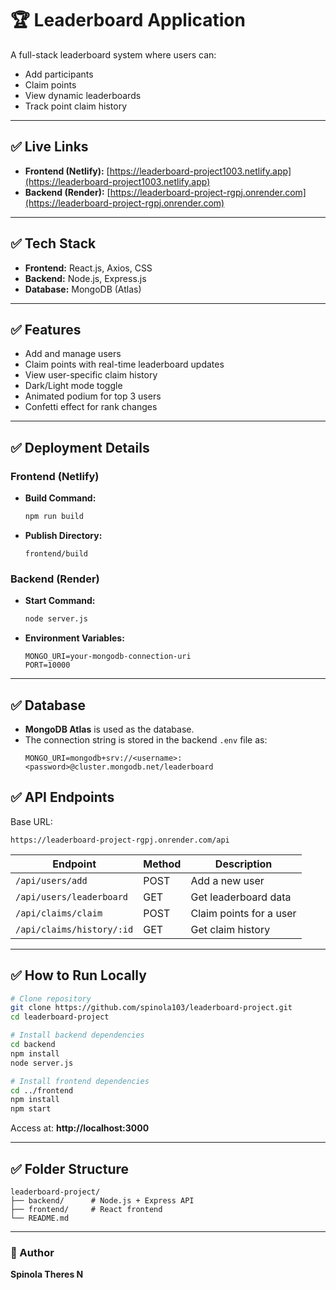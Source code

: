 
# 🏆 Leaderboard Application

A full-stack leaderboard system where users can:
- Add participants
- Claim points
- View dynamic leaderboards
- Track point claim history

---

## ✅ Live Links
- **Frontend (Netlify):** [https://leaderboard-project1003.netlify.app](https://leaderboard-project1003.netlify.app)  
- **Backend (Render):** [https://leaderboard-project-rgpj.onrender.com](https://leaderboard-project-rgpj.onrender.com)

---

## ✅ Tech Stack
- **Frontend:** React.js, Axios, CSS
- **Backend:** Node.js, Express.js
- **Database:** MongoDB (Atlas)

---

## ✅ Features
- Add and manage users
- Claim points with real-time leaderboard updates
- View user-specific claim history
- Dark/Light mode toggle
- Animated podium for top 3 users
- Confetti effect for rank changes

---

## ✅ Deployment Details

### **Frontend (Netlify)**
- **Build Command:**
  ```bash
  npm run build
  ```
- **Publish Directory:**
  ```
  frontend/build
  ```

### **Backend (Render)**
- **Start Command:**
  ```bash
  node server.js
  ```
- **Environment Variables:**
  ```
  MONGO_URI=your-mongodb-connection-uri
  PORT=10000
  ```

---

## ✅ Database
- **MongoDB Atlas** is used as the database.
- The connection string is stored in the backend `.env` file as:
  ```
  MONGO_URI=mongodb+srv://<username>:<password>@cluster.mongodb.net/leaderboard
  ```
  

## ✅ API Endpoints
Base URL:
```
https://leaderboard-project-rgpj.onrender.com/api
```

| Endpoint                     | Method | Description              |
|-----------------------------|--------|--------------------------|
| `/api/users/add`           | POST   | Add a new user          |
| `/api/users/leaderboard`   | GET    | Get leaderboard data    |
| `/api/claims/claim`        | POST   | Claim points for a user |
| `/api/claims/history/:id`  | GET    | Get claim history       |

---

## ✅ How to Run Locally
```bash
# Clone repository
git clone https://github.com/spinola103/leaderboard-project.git
cd leaderboard-project

# Install backend dependencies
cd backend
npm install
node server.js

# Install frontend dependencies
cd ../frontend
npm install
npm start
```
Access at: **http://localhost:3000**

---

## ✅ Folder Structure
```
leaderboard-project/
├── backend/      # Node.js + Express API
├── frontend/     # React frontend
└── README.md
```

---

### 👤 Author
**Spinola Theres N**
